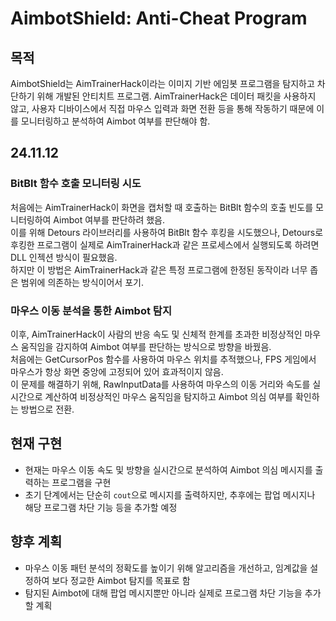 # AimbotShield: Anti-Cheat Program

## 목적
AimbotShield는 AimTrainerHack이라는 이미지 기반 에임봇 프로그램을 탐지하고 차단하기 위해 개발된 안티치트 프로그램. AimTrainerHack은 데이터 패킷을 사용하지 않고, 사용자 디바이스에서 직접 마우스 입력과 화면 전환 등을 통해 작동하기 때문에 이를 모니터링하고 분석하여 Aimbot 여부를 판단해야 함.


## 24.11.12

### BitBlt 함수 호출 모니터링 시도
처음에는 AimTrainerHack이 화면을 캡처할 때 호출하는 BitBlt 함수의 호출 빈도를 모니터링하여 Aimbot 여부를 판단하려 했음.  
이를 위해 Detours 라이브러리를 사용하여 BitBlt 함수 후킹을 시도했으나, Detours로 후킹한 프로그램이 실제로 AimTrainerHack과 같은 프로세스에서 실행되도록 하려면 DLL 인젝션 방식이 필요했음.  
하지만 이 방법은 AimTrainerHack과 같은 특정 프로그램에 한정된 동작이라 너무 좁은 범위에 의존하는 방식이어서 포기.

### 마우스 이동 분석을 통한 Aimbot 탐지
이후, AimTrainerHack이 사람의 반응 속도 및 신체적 한계를 초과한 비정상적인 마우스 움직임을 감지하여 Aimbot 여부를 판단하는 방식으로 방향을 바꿨음.  
처음에는 GetCursorPos 함수를 사용하여 마우스 위치를 추적했으나, FPS 게임에서 마우스가 항상 화면 중앙에 고정되어 있어 효과적이지 않음.  
이 문제를 해결하기 위해, RawInputData를 사용하여 마우스의 이동 거리와 속도를 실시간으로 계산하여 비정상적인 마우스 움직임을 탐지하고 Aimbot 의심 여부를 확인하는 방법으로 전환.

## 현재 구현
- 현재는 마우스 이동 속도 및 방향을 실시간으로 분석하여 Aimbot 의심 메시지를 출력하는 프로그램을 구현
- 초기 단계에서는 단순히 `cout`으로 메시지를 출력하지만, 추후에는 팝업 메시지나 해당 프로그램 차단 기능 등을 추가할 예정

## 향후 계획
- 마우스 이동 패턴 분석의 정확도를 높이기 위해 알고리즘을 개선하고, 임계값을 설정하여 보다 정교한 Aimbot 탐지를 목표로 함
- 탐지된 Aimbot에 대해 팝업 메시지뿐만 아니라 실제로 프로그램 차단 기능을 추가할 계획
